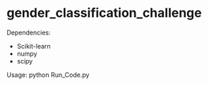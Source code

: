 # gender_classification_challenge

Dependencies:
  * Scikit-learn
  * numpy
  * scipy

Usage:
python Run_Code.py
